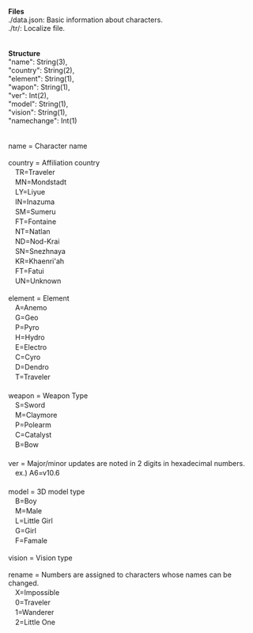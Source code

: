 **Files**<br>
./data.json: Basic information about characters.<br>
./tr/: Localize file.<br>
<br>
<br>
**Structure**<br>
"name": String(3),<br>
"country": String(2),<br>
"element": String(1),<br>
"wapon": String(1),<br>
"ver": Int(2),<br>
"model": String(1),<br>
"vision": String(1),<br>
"namechange": Int(1)<br>
<br>
<br>
name = Character name<br>
<br>
country = Affiliation country<br>
　TR=Traveler<br>
　MN=Mondstadt<br>
　LY=Liyue<br>
　IN=Inazuma<br>
　SM=Sumeru<br>
　FT=Fontaine<br>
　NT=Natlan<br>
　ND=Nod-Krai<br>
　SN=Snezhnaya<br>
　KR=Khaenri'ah<br>
　FT=Fatui<br>
　UN=Unknown<br>
<br>
element = Element<br>
　A=Anemo<br>
　G=Geo<br>
　P=Pyro<br>
　H=Hydro<br>
　E=Electro<br>
　C=Cyro<br>
　D=Dendro<br>
　T=Traveler<br>
　<br>
weapon = Weapon Type<br>
　S=Sword<br>
　M=Claymore<br>
　P=Polearm<br>
　C=Catalyst<br>
　B=Bow<br>
　<br>
ver = Major/minor updates are noted in 2 digits in hexadecimal numbers.<br>
　ex.) A6=v10.6<br>
　<br>
model = 3D model type<br>
　B=Boy<br>
　M=Male<br>
　L=Little Girl<br>
　G=Girl<br>
　F=Famale<br>
<br>
vision = Vision type<br>
<br>
rename = Numbers are assigned to characters whose names can be changed.<br>
　X=Impossible<br>
　0=Traveler<br>
　1=Wanderer<br>
　2=Little One
